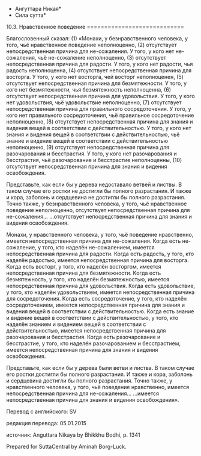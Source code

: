 * Ангуттара Никая*
* Сила сутта*

10\.3\. Нравственное поведение
\=\=\=\=\=\=\=\=\=\=\=\=\=\=\=\=\=\=\=\=\=\=\=\=\=\=\=\=

Благословенный сказал: \(1\) «Монахи, у безнравственного человека, у того, чьё нравственное поведение неполноценно, \(2\) отсутствует непосредственная причина для не\-сожаления\. У того, у кого нет не\-сожаления, чьё не\-сожаление неполноценно, \(3\) отсутствует непосредственная причина для радости\. У того, у кого нет радости, чья радость неполноценна, \(4\) отсутствует непосредственная причина для восторга\. У того, у кого нет восторга, чей восторг неполноценен, \(5\) отсутствует непосредственная причина для безмятежности\. У того, у кого нет безмятежности, чья безмятежность неполноценна, \(6\) отсутствует непосредственная причина для удовольствия\. У того, у кого нет удовольствия, чьё удовольствие неполноценно, \(7\) отсутствует непосредственная причина для правильного сосредоточения\. У того, у кого нет правильного сосредоточения, чьё правильное сосредоточение неполноценно, \(8\) отсутствует непосредственная причина для знания и видения вещей в соответствии с действительностью\. У того, у кого нет знания и видения вещей в соответствии с действительностью, чьё знание и видение вещей в соответствии с действительностью неполноценно, \(9\) отсутствует непосредственная причина для разочарования и бесстрастия\. У того, у кого нет разочарования и бесстрастия, чьё разочарование и бесстрастие неполноценны, \(10\) отсутствует непосредственная причина для знания и видения освобождения\.

Представьте, как если бы у дерева недоставало ветвей и листвы\. В таком случае его ростки не достигли бы полного разрастания\. И также и кора, заболонь и сердцевина не достигли бы полного разрастания\. Точно также, у безнравственного человека, у того, чьё нравственное поведение неполноценно, отсутствует непосредственная причина для не\-сожаления… …отсутствует непосредственная причина для знания и видения освобождения\.

Монахи, у нравственного человека, у того, чьё поведение нравственно, имеется непосредственная причина для не\-сожаления\. Когда есть не\-сожаление, у того, кто наделён не\-сожалением, имеется непосредственная причина для радости\. Когда есть радость, у того, кто наделён радостью, имеется непосредственная причина для восторга\. Когда есть восторг, у того, кто наделён восторгом, имеется непосредственная причина для безмятежности\. Когда есть безмятежность, у того, кто наделён безмятежностью, имеется непосредственная причина для удовольствия\. Когда есть удовольствие, у того, кто наделён удовольствием, имеется непосредственная причина для сосредоточения\. Когда есть сосредоточение, у того, кто наделён сосредоточением, имеется непосредственная причина для знания и видения вещей в соответствии с действительностью\. Когда есть знание и видение вещей в соответствии с действительностью, у того, кто наделён знанием и видением вещей в соответствии с действительностью, имеется непосредственная причина для разочарования и бесстрастия\. Когда есть разочарование и бесстрастие, у того, кто наделён разочарованием и бесстрастием, имеется непосредственная причина для знания и видения освобождения\.

Представьте, как если бы у дерева были ветви и листва\. В таком случае его ростки достигли бы полного разрастания\. И также и кора, заболонь и сердцевина достигли бы полного разрастания\. Точно также, у нравственного человека, у того, чьё поведение нравственно, имеется непосредственная причина для не\-сожаления… …имеется непосредственная причина для знания и видения освобождения»\.

Перевод с английского: SV

редакция перевода: 05\.01\.2015

источник: Anguttara Nikaya by Bhikkhu Bodhi, p\. 1341

Prepared for SuttaCentral by Aminah Borg\-Luck\.